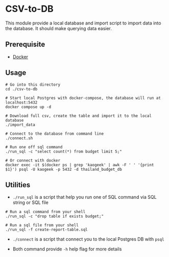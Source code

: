# CSV-to-DB

This module provide a local database and import script to import data into the database.
It should make querying data easier.

## Prerequisite
- [Docker](https://www.docker.com/)

## Usage
```
# Go into this directory
cd ./csv-to-db

# Start local Postgres with docker-compose, the database will run at localhost:5432
docker compose up -d

# Download full csv, create the table and import it to the local database
./import_data

# Connect to the database from command line
./connect.sh

# Run one off sql command
./run_sql -c "select count(*) from budget limit 5;"

# Or connect with docker
docker exec -it $(docker ps | grep 'kaogeek' | awk -F ' ' '{print $1}') psql -U kaogeek -p 5432 -d thailand_budget_db
```

## Utilities
- `./run_sql` is a script that help you run one of SQL command via SQL string or SQL file

```shell
# Run a sql command from your shell
./run_sql -c "drop table if exists budget;"

# Run a sql file from your shell
./run_sql -f create-report-table.sql
```

- `./connect` is a script that connect you to the local Postgres DB with `psql`

- Both command provide `-h` help flag for more details
